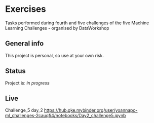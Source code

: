 
# Exercises
Tasks performed during fourth and five challenges of the five Machine Learning Challenges - organised by DataWorkshop

## General info
This project is personal, so use at your own risk.

## Status
Project is: _in progress_

## Live
Challenge_5 day_2
https://hub.gke.mybinder.org/user/yoannapo-ml_challenges-2cauqfi4/notebooks/Day2_challenge5.ipynb
